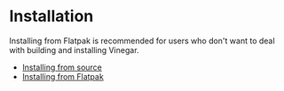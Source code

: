 # Installation

Installing from Flatpak is recommended for users who don't want to deal with building and installing Vinegar.

- [Installing from source](guides/source.md)
- [Installing from Flatpak](guides/flatpak.md)
